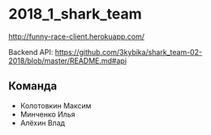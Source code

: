 # 2018_1_shark_team

http://funny-race-client.herokuapp.com/

Backend API: https://github.com/3kybika/shark_team-02-2018/blob/master/README.md#api
 
## Команда
* Колотовкин Максим
* Минченко Илья
* Алёхин Влад